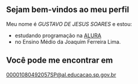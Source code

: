 ## Sejam bem-vindos ao meu perfil

Meu nome é *GUSTAVO DE JESUS SOARES* e estou:
- estudando programação na [ALURA](www.alurastart.com.br)
- no Ensino Médio da Joaquim Ferreira Lima.

## Você pode me encontrar em
00001080492057SP@al.educacao.sp.gov.br	

![]()

